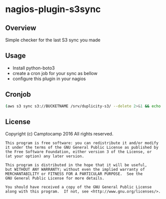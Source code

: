 nagios-plugin-s3sync
==================

Overview
--------

Simple checker for the last S3 sync you made

Usage
-----

* Install python-boto3
* create a cron job for your sync as bellow
* configure this plugin in your nagios

Cronjob
-------

```Bash
(aws s3 sync s3://BUCKETNAME /srv/duplicity-s3/ --delete 2>&1 && echo 'success') | logger -t s3sync-duplicity
```

License
-------

Copyright (c) Camptocamp 2016 All rights reserved.

    This program is free software: you can redistribute it and/or modify
    it under the terms of the GNU General Public License as published by
    the Free Software Foundation, either version 3 of the License, or
    (at your option) any later version.
    
    This program is distributed in the hope that it will be useful,
    but WITHOUT ANY WARRANTY; without even the implied warranty of
    MERCHANTABILITY or FITNESS FOR A PARTICULAR PURPOSE.  See the
    GNU General Public License for more details.
    
    You should have received a copy of the GNU General Public License
    along with this program.  If not, see <http://www.gnu.org/licenses/>.
